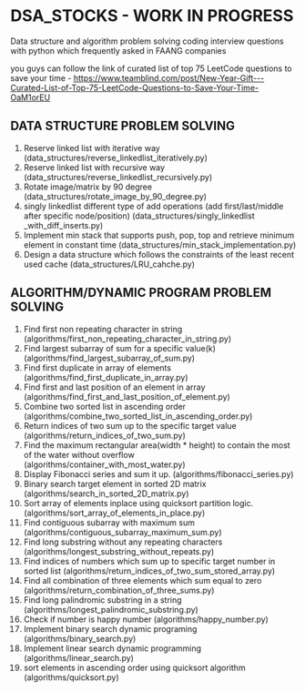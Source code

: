 # DSA_STOCKS - WORK IN PROGRESS
Data structure and algorithm problem solving coding interview questions with python which frequently asked in FAANG companies

you guys can follow the link of curated list of top 75 LeetCode questions to save your time -
https://www.teamblind.com/post/New-Year-Gift---Curated-List-of-Top-75-LeetCode-Questions-to-Save-Your-Time-OaM1orEU 

## DATA STRUCTURE PROBLEM SOLVING
 1. Reserve linked list with iterative way (data_structures/reverse_linkedlist_iteratively.py)
 2. Reserve linked list with recursive way  (data_structures/reverse_linkedlist_recursively.py)
 3. Rotate image/matrix by 90 degree (data_structures/rotate_image_by_90_degree.py)
 4. singly linkedlist different type of add operations (add first/last/middle after specific node/position) (data_structures/singly_linkedlist _with_diff_inserts.py)
 5. Implement min stack that supports push, pop, top and retrieve minimum element in constant time (data_structures/min_stack_implementation.py)
 6. Design a data structure which follows the constraints of the least recent used cache (data_structures/LRU_cahche.py)

## ALGORITHM/DYNAMIC PROGRAM PROBLEM SOLVING
  1. Find first non repeating character in string (algorithms/first_non_repeating_character_in_string.py)
  2. Find largest subarray of sum for a specific value(k) (algorithms/find_largest_subarray_of_sum.py)
  3. Find first duplicate in array of elements (algorithms/find_first_duplicate_in_array.py)
  4. Find first and last position of an element in array (algorithms/find_first_and_last_position_of_element.py)
  5. Combine two sorted list in ascending order (algorithms/combine_two_sorted_list_in_ascending_order.py)
  6. Return indices of two sum up to the specific target value (algorithms/return_indices_of_two_sum.py)
  7. Find the maximum rectangular area(width * height) to contain the most of the water without overflow (algorithms/container_with_most_water.py)
  8. Display Fibonacci series and sum it up. (algorithms/fibonacci_series.py)
  9. Binary search target element in sorted 2D matrix (algorithms/search_in_sorted_2D_matrix.py)
  10. Sort array of elements inplace using quicksort partition logic. (algorithms/sort_array_of_elements_in_place.py)
  11. Find contiguous subarray with maximum sum (algorithms/contiguous_subarray_maximum_sum.py)
  12. Find long substring without any repeating characters (algorithms/longest_substring_without_repeats.py)
  13. Find indices of numbers which sum up to specific target number in sorted list (algorithms/return_indices_of_two_sum_stored_array.py)
  14. Find all combination of three elements which sum equal to zero (algorithms/return_combination_of_three_sums.py) 
  15. Find long palindromic substring in a string (algorithms/longest_palindromic_substring.py)
  16. Check if number is happy number (algorithms/happy_number.py)
  17. Implement binary search dynamic programing  (algorithms/binary_search.py)
  18. Implement linear search dynamic programming (algorithms/linear_search.py)
  19. sort elements in ascending order using quicksort algorithm (algorithms/quicksort.py)
